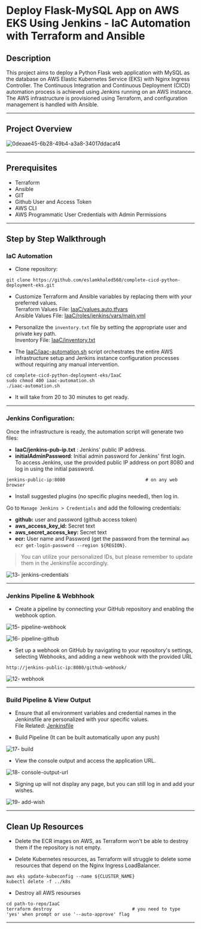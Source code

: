 # Deploy Flask-MySQL App on AWS EKS Using Jenkins - IaC Automation with Terraform and Ansible

## Description

This project aims to deploy a Python Flask web application with MySQL as the database on AWS Elastic Kubernetes Service (EKS) with Nginx Ingress Controller. 
The Continuous Integration and Continuous Deployment (CICD) automation process is achieved using Jenkins running on an AWS instance. 
The AWS infrastructure is provisioned using Terraform, and configuration management is handled with Ansible.                   

------------------------------------------------
## Project Overview

![0deaae45-6b28-49b4-a3a8-34017ddacaf4](https://github.com/eslamkhaled560/deploy-app-eks-jenkins-terraform-ansible/assets/54172897/3eb42f72-ae2e-4e49-9f80-52d011c18254)

------------------------------------------------
## Prerequisites

- Terraform
- Ansible
- GIT
- Github User and Access Token
- AWS CLI
- AWS Programmatic User Credentials with Admin Permissions

------------------------------------------------
## Step by Step Walkthrough

### IaC Automation

- Clone repository:
```
git clone https://github.com/eslamkhaled560/complete-cicd-python-deployment-eks.git
```

- Customize Terraform and Ansible variables by replacing them with your preferred values.            
  Terraform Values File: [IaaC/values.auto.tfvars](https://github.com/eslamkhaled560/deploy-app-eks-jenkins-terraform-ansible/blob/main/IaaC/values.auto.tfvars)         
  Ansible Values File: [IaaC/roles/jenkins/vars/main.yml](https://github.com/eslamkhaled560/deploy-app-eks-jenkins-terraform-ansible/blob/main/IaaC/roles/jenkins/vars/main.yml)

- Personalize the ```inventory.txt``` file by setting the appropriate user and private key path.                
  Inventory File: [IaaC/inventory.txt](https://github.com/eslamkhaled560/deploy-app-eks-jenkins-terraform-ansible/blob/main/IaaC/inventory.txt)

- The [IaaC/iaac-automation.sh](https://github.com/eslamkhaled560/deploy-app-eks-jenkins-terraform-ansible/blob/main/IaaC/iaac-automation.sh) script orchestrates the entire AWS infrastructure setup and Jenkins instance configuration processes without requiring any manual intervention.
```
cd complete-cicd-python-deployment-eks/IaaC
sudo chmod 400 iaac-automation.sh
./iaac-automation.sh                                  
```

- It will take from 20 to 30 minutes to get ready.

------------------------------------------------
### Jenkins Configuration:

Once the infrastructure is ready, the automation script will generate two files:
- __IaaC/jenkins-pub-ip.txt__ : Jenkins' public IP address.               
- __initialAdminPassword__: Initial admin password for Jenkins' first login.         
To access Jenkins, use the provided public IP address on port 8080 and log in using the initial password.
```
jenkins-public-ip:8080                              # on any web browser
```

- Install suggested plugins (no specific plugins needed), then log in.

Go to ```Manage Jenkins > Credentials``` and add the following credentials:
- __github:__ user and password (github access token)
- __aws_access_key_id:__ Secret text
- __aws_secret_access_key:__ Secret text
- __ecr:__ User name and Password (get the password from the terminal ```aws ecr get-login-password --region ${REGION}```.         
>  You can utilize your personalized IDs, but please remember to update them in the Jenkinsfile accordingly.           

![13- jenkins-credentials](https://github.com/eslamkhaled560/deploy-app-eks-jenkins-terraform-ansible/assets/54172897/63435989-e6c4-4317-8509-71c7d417b76d)

------------------------------------------------
### Jenkins Pipeline & Webhhook

- Create a pipeline by connecting your GitHub repository and enabling the webhook option.
  
![15- pipeline-webhook](https://github.com/eslamkhaled560/deploy-app-eks-jenkins-terraform-ansible/assets/54172897/bbd7a8ae-5d92-4908-9293-5a9e1e40eea5)

![16- pipeline-github](https://github.com/eslamkhaled560/deploy-app-eks-jenkins-terraform-ansible/assets/54172897/3454156e-1289-4f4a-abb3-bf5e30576be8)

- Set up a webhook on GitHub by navigating to your repository's settings, selecting Webhooks, and adding a new webhook with the provided URL
```
http://jenkins-public-ip:8080/github-webhook/
```

![12- webhook](https://github.com/eslamkhaled560/deploy-app-eks-jenkins-terraform-ansible/assets/54172897/5c46516f-6667-4a12-9251-bae1692b6beb)

------------------------------------------------
### Build Pipeline & View Output

- Ensure that all environment variables and credential names in the Jenkinsfile are personalized with your specific values.                               
File Related: [Jenkinsfile](https://github.com/eslamkhaled560/deploy-app-eks-jenkins-terraform-ansible/blob/main/Jenkinsfile)

- Build Pipeline (It can be built automatically upon any push)
  
![17- build](https://github.com/eslamkhaled560/deploy-app-eks-jenkins-terraform-ansible/assets/54172897/bb8d9b43-172a-4396-ab67-768b4a6158fc)

- View the console output and access the application URL.
  
![18- console-output-url](https://github.com/eslamkhaled560/deploy-app-eks-jenkins-terraform-ansible/assets/54172897/4e8c032c-6dd7-4196-be8e-de9aeb649b97)

- Signing up will not display any page, but you can still log in and add your wishes.

![19- add-wish](https://github.com/eslamkhaled560/deploy-app-eks-jenkins-terraform-ansible/assets/54172897/c24babad-de81-4696-9964-dec6a7307a20)

------------------------------------------------
## Clean Up Resources

- Delete the ECR images on AWS, as Terraform won't be able to destroy them if the repository is not empty.

- Delete Kubernetes resources, as Terraform will struggle to delete some resources that depend on the Nginx Ingress LoadBalancer.
```
aws eks update-kubeconfig --name ${CLUSTER_NAME}
kubectl delete -f ../k8s
```

- Destroy all AWS resourses
```
cd path-to-repo/IaaC
terraform destroy                              # you need to type 'yes' when prompt or use '--auto-approve' flag
```

------------------------------------------------
